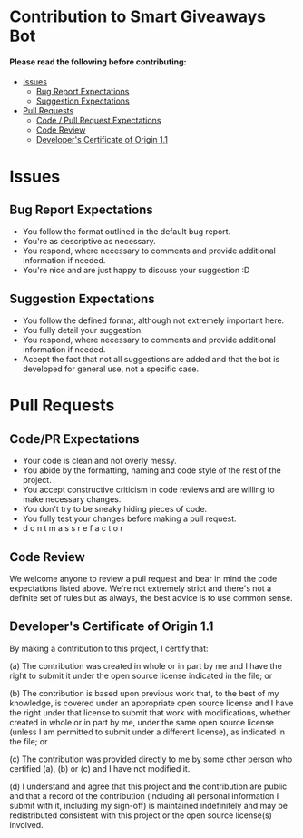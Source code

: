 # Contribution to Smart Giveaways Bot
#### Please read the following before contributing:
  - [Issues](#issues)
    - [Bug Report Expectations](#bug-report-expectations)
    - [Suggestion Expectations](#suggestion-expectations)
  - [Pull Requests](#pull-requests)
    - [Code / Pull Request Expectations](#codepr-expectations)
    - [Code Review](#code-review)
    - [Developer's Certificate of Origin 1.1](#developers-certificate-of-origin-11)

# Issues

## Bug Report Expectations
  - You follow the format outlined in the default bug report.
  - You're as descriptive as necessary.
  - You respond, where necessary to comments and provide additional information if needed.
  - You're nice and are just happy to discuss your suggestion :D

## Suggestion Expectations
  - You follow the defined format, although not extremely important here.
  - You fully detail your suggestion.
  - You respond, where necessary to comments and provide additional information if needed.
  - Accept the fact that not all suggestions are added and that the bot is developed for general use, not a specific case.

# Pull Requests

## Code/PR Expectations
  - Your code is clean and not overly messy.
  - You abide by the formatting, naming and code style of the rest of the project.
  - You accept constructive criticism in code reviews and are willing to make necessary changes.
  - You don't try to be sneaky hiding pieces of code.
  - You fully test your changes before making a pull request.
  - d o n t    m a s s    r e f a c t o r
  
## Code Review

We welcome anyone to review a pull request and bear in mind the code expectations listed above.
We're not extremely strict and there's not a definite set of rules but as always, the best advice is to use common sense.

## Developer's Certificate of Origin 1.1

By making a contribution to this project, I certify that:

(a) The contribution was created in whole or in part by me and I
    have the right to submit it under the open source license
    indicated in the file; or

(b) The contribution is based upon previous work that, to the best
    of my knowledge, is covered under an appropriate open source
    license and I have the right under that license to submit that
    work with modifications, whether created in whole or in part
    by me, under the same open source license (unless I am
    permitted to submit under a different license), as indicated
    in the file; or

(c) The contribution was provided directly to me by some other
    person who certified (a), (b) or (c) and I have not modified
    it.

(d) I understand and agree that this project and the contribution
    are public and that a record of the contribution (including all
    personal information I submit with it, including my sign-off) is
    maintained indefinitely and may be redistributed consistent with
    this project or the open source license(s) involved.
